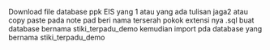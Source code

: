 Download file database ppk EIS yang 1 atau yang ada tulisan jaga2 atau copy paste pada note pad beri nama terserah pokok extensi nya .sql
buat database bernama stiki_terpadu_demo
kemudian import pda database yang bernama stiki_terpadu_demo
